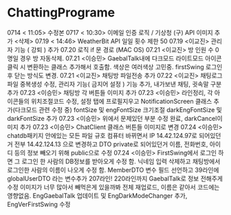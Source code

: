 # ChattingPrograme

0714 < 11:05> 수정본 
0717 < 10:30> 이메일 인증 로직 / 기상청 (구) API 이미지 추가  <삭제>
07.19 < 14:46> WeatherBit API 일일 횟수 제한 50 
07.19 <이교진> 관리자 기능 ( 강퇴 ) 추가 
07.20 <Weather Class > 로직 if 문 경로 (MAC OS)
07.21 <이교진> 방 인원 수 0명일 경우 방 자동삭제.
07.21 <이승민> GaebalTalk내에 다크모드 라이트모드 아이콘 클릭 시 변환하는 클래스 추가해서 호출함. 색상은 여러색상 고민중. firstSwing                 로그인 후 닫는 방식도 변경.
07.21 <이교진> 채팅방 파일전송 추가
07.22 <이교진> 채팅로그 파일 중복생성 수정, 관리자 기능( 금지어 설정 )  기능 추가, 내가보낸 채팅, 귓속말 구분 추가
07.23 <이승민> 채팅방 각 버튼들 이미지 추가
07.23 <이승민> 라인정리, 각 아이콘들의 위치조절코드 수정, 설정 탭에 프로필지우고 NotificationScreen 클래스 추가(다크모드 관련 수정 중)
              fontSize 및 engFontSize 크기조절
              darkEngFontSize 및 darkFontSize 추가
07.23 <이승민> 위에서 문제있던 부분 수정 완료, darkCancel이미지 추가
07.23 <이승민> ChatClient 클래스 버튼들 이미지로 변경
07.24 <이승민> chatdb패키지 안에있는 모든 파일 규호 컴퓨터 바뀌면서 IP 14.42.124.97로 되어있던거 전부 14.42.124.13 으로 변경하고 DTO                 private로 되어있던거 이름, 전화번호, 아이디 등의 정보 빼오기 위해 public으로 수정
07.24 <이승민> FirstSwing에서 로그인 하면 그 로그인 한 사람의 DB정보를 받아오게 수정 함.
              닉네임 입력 삭제하고 채팅방에서 로그인한 사람의 이름이 나오게 수정 함.
              MemberDTO 변수 필드 선언하고 39라인에 globalUserDTO 라는 변수추가
              207라인! 220라인까지 GaebalTalk로 정보 전해주게 수정
              이미지가 너무 많아서 빼먹은게 있을까봐 전체 재업로드, 이름은 같아서 코드에는 영향없음.
              EngGaebalTalk 업데이트 및 EngDarkModeChanger 추가, EngVerFirstSwing 수정
